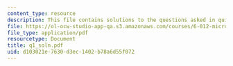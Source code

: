 ```yaml
---
content_type: resource
description: This file contains solutions to the questions asked in quiz 1, fall 2005.
file: https://ol-ocw-studio-app-qa.s3.amazonaws.com/courses/6-012-microelectronic-devices-and-circuits-fall-2005/d103021e7630d3ec1402b78a6d55f072_q1_soln.pdf
file_type: application/pdf
resourcetype: Document
title: q1_soln.pdf
uid: d103021e-7630-d3ec-1402-b78a6d55f072
---
```

